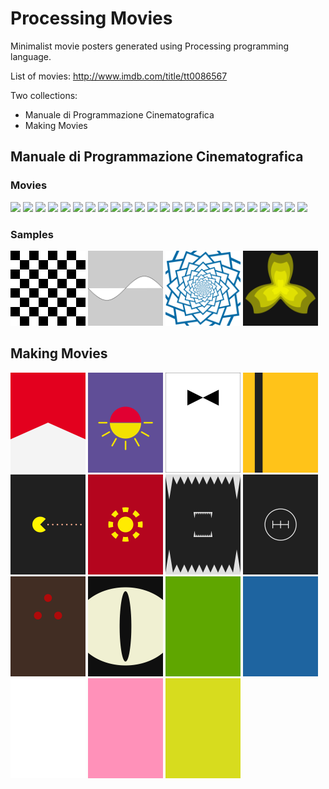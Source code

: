 # Processing Movies
Minimalist movie posters generated using Processing programming language.

List of movies: http://www.imdb.com/title/tt0086567

Two collections:
* Manuale di Programmazione Cinematografica
* Making Movies

## Manuale di Programmazione Cinematografica
### Movies
<img src="https://github.com/mad4j/processing-movies/blob/master/manuale-di-programmazione-cinematografica/fifty_shades_of_grey/fifty-shades-of-grey.png" width="120px">
<img src="https://github.com/mad4j/processing-movies/blob/master/manuale-di-programmazione-cinematografica/the_lord_of_the_rings/the-lord-of-the-rings.png" width="120px">
<img src="https://github.com/mad4j/processing-movies/blob/master/manuale-di-programmazione-cinematografica/jaws/jaws.png"  width="120px">
<img src="https://github.com/mad4j/processing-movies/blob/master/manuale-di-programmazione-cinematografica/star_wars/star-wars.png"  width="120px">
<img src="https://github.com/mad4j/processing-movies/blob/master/manuale-di-programmazione-cinematografica/profondo_rosso/profondo-rosso.png"  width="120px">
<img src="https://github.com/mad4j/processing-movies/blob/master/manuale-di-programmazione-cinematografica/war_games/war-games.png"  width="120px">
<img src="https://github.com/mad4j/processing-movies/blob/master/manuale-di-programmazione-cinematografica/alice_in_wonderland/alice-in-wonderland.png"  width="120px">
<img src="https://github.com/mad4j/processing-movies/blob/master/manuale-di-programmazione-cinematografica/monsters_inc/monsters-inc.png" width="120px">
<img src="https://github.com/mad4j/processing-movies/blob/master/manuale-di-programmazione-cinematografica/speed/speed.png" width="120px">
<img src="https://github.com/mad4j/processing-movies/blob/master/manuale-di-programmazione-cinematografica/labyrinth/labyrinth.png"  width="120px">
<img src="https://github.com/mad4j/processing-movies/blob/master/manuale-di-programmazione-cinematografica/pulp_fiction/pulp-fiction.png"  width="120px">
<img src="https://github.com/mad4j/processing-movies/blob/master/manuale-di-programmazione-cinematografica/the_deer_hunter/the-deer-hunter.png"  width="120px">
<img src="https://github.com/mad4j/processing-movies/blob/master/manuale-di-programmazione-cinematografica/tron/tron.png" width="120px">
<img src="https://github.com/mad4j/processing-movies/blob/master/manuale-di-programmazione-cinematografica/one_hundred_and_one_dalmatians/one-hundred-and-one-dalmatians.png" width="120px">
<img src="https://github.com/mad4j/processing-movies/blob/master/manuale-di-programmazione-cinematografica/captain_america/captain-america.png"  width="120px">
<img src="https://github.com/mad4j/processing-movies/blob/master/manuale-di-programmazione-cinematografica/finding_nemo/finding-nemo.png"  width="120px">
<img src="https://github.com/mad4j/processing-movies/blob/master/manuale-di-programmazione-cinematografica/batman/batman.png"  width="120px">
<img src="https://github.com/mad4j/processing-movies/blob/master/manuale-di-programmazione-cinematografica/six_days_seven_nights/six-days-seven-nights.png"  width="120px">
<img src="https://github.com/mad4j/processing-movies/blob/master/manuale-di-programmazione-cinematografica/x_2001_a_space_odyssey/2001-a-space-odyssey.png" width="120px">
<img src="https://github.com/mad4j/processing-movies/blob/master/manuale-di-programmazione-cinematografica/modern_times/modern-times.png" width="120px">
<img src="https://github.com/mad4j/processing-movies/blob/master/manuale-di-programmazione-cinematografica/love_story/love-story.png"  width="120px">
<img src="https://github.com/mad4j/processing-movies/blob/master/manuale-di-programmazione-cinematografica/vertigo/vertigo.png"  width="120px">
<img src="https://github.com/mad4j/processing-movies/blob/master/manuale-di-programmazione-cinematografica/il_sorpasso/il-sorpasso.png"  width="120px">
<img src="https://github.com/mad4j/processing-movies/blob/master/manuale-di-programmazione-cinematografica/big_hero_6/big-hero-6.png"  width="120px">

### Samples
<img src="examples/checkerboard/checkerboard.png"  width="120px">
<img src="examples/functions/functions.png"  width="120px">
<img src="examples/rotate/rotate.png"  width="120px">
<img src="examples/flowers/flowers.png"  width="120px">


## Making Movies
<img src="making-movies/rush/rush.png" width="120px" title="Rush">
<img src="making-movies/from_dusk_till_dawn/from-dusk-till-dawn.png" width="120px" title="From Dusk till Dawn">
<img src="making-movies/dr_no/dr-no.png" width="120px" title="Dr. No">
<img src="making-movies/kill_bill/kill-bill.png" width="120px" title="Kill Bill">
<img src="making-movies/pixels/pixels.png" width="120px" title="Pixels">
<img src="making-movies/iron_man/iron-man.png" width="120px" title="Iron Man">
<img src="making-movies/alien/alien.png" width="120px" title="Alien">
<img src="making-movies/the_fast_and_the_furious/the-fast-and-the-furious.png" width="120px" title="The Fast and the Furious">
<img src="making-movies/predator/predator.png" width="120px" title="Predator">
<img src="making-movies/cat_s_eye/cat's-eye.png" width="120px" title="Cat's Eye">

<img src="making-movies/hulk/hulk.png" width="120px" title="Hulk">
<img src="making-movies/avatar/avatar.png" width="120px" title="Avatar">
<img src="making-movies/american_history_x/american-history-x.png" width="120px" title="American History X">
<img src="making-movies/fight_club/fight-club.png" width="120px" title="Fight Club">
<img src="making-movies/shrek/shrek.png" width="120px" title="Shrek">



